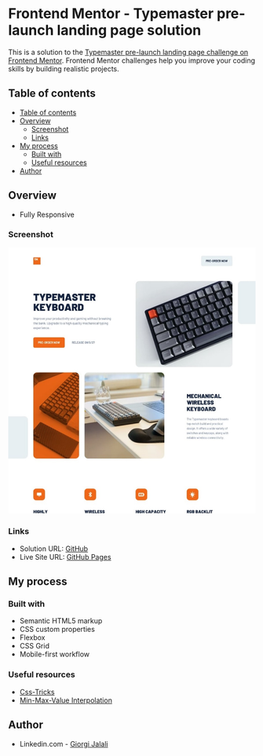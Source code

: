 # Frontend Mentor - Typemaster pre-launch landing page solution

This is a solution to the [Typemaster pre-launch landing page challenge on Frontend Mentor](). Frontend Mentor challenges help you improve your coding skills by building realistic projects.

## Table of contents

- [Table of contents](#table-of-contents)
- [Overview](#overview)
  - [Screenshot](#screenshot)
  - [Links](#links)
- [My process](#my-process)
  - [Built with](#built-with)
  - [Useful resources](#useful-resources)
- [Author](#author)

## Overview

- Fully Responsive

### Screenshot

![Typemaster pre-launch Landing page](./preview.jpeg)

### Links

- Solution URL: [GitHub](https://github.com/Giorgi-Jalali/typemaster-pre-launch-landing-page)
- Live Site URL: [GitHub Pages](https://Giorgi-Jalali.github.io/typemaster-pre-launch-landing-page)

## My process

### Built with

- Semantic HTML5 markup
- CSS custom properties
- Flexbox
- CSS Grid
- Mobile-first workflow

### Useful resources

- [Css-Tricks](https://css-tricks.com/)
- [Min-Max-Value Interpolation](https://min-max-calculator.9elements.com/)

## Author

- Linkedin.com - [Giorgi Jalali](https://www.linkedin.com/in/giorgi-jalali-0336b8225/)
